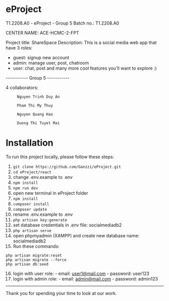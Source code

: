 # eProject

T1.2208.A0 - eProject - Group 5
Batch no.: T1.2208.A0

CENTER NAME: ACE-HCMC-2-FPT

Project title: ShareSpace
Description: This is a social media web app that have 3 roles: 
- guest: signup new account
- admin: manage user, post, chatroom
- user: chat, post and many more cool features you'll want to explore :)

----------- Group 5 -----------

4 collaborators:

         Nguyen Trinh Duy An

         Pham Thi My Thuy

         Nguyen Quang Hao

         Duong Thi Tuyet Mai

# Installation

To run this project locally, please follow these steps:

1.  `git clone https://github.com/Ganzzi/eProject.git `
2.  `cd eProject/react`
3.  change .env.example to .env
4.  `npm install `
5.  `npm run dev `
6.  open new terminal in eProject folder
7.  `npm install `
8.  `composer install`
9.  `composer update `
10. rename .env.example to .env
11. `php artisan key:generate `
12. set database credentials in .env file: socialmediadb2
13. `php artisan serve `
14. open phpmyadmin (XAMPP) and create new database name: socialmediadb2
15. Run these commands: 
```
php artisan migrate:reset
php artisan migrate --force
php artisan db:seed
```

16. login with user role: - email: user1@mail.com - password: user123
17. login with admin role: - email: admin@mail.com - password: admin123

---

Thank you for spending your time to look at our work.
